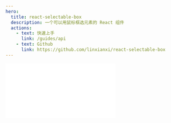 ```yaml
---
hero:
  title: react-selectable-box
  description: 一个可以用鼠标框选元素的 React 组件
  actions:
    - text: 快速上手
      link: /guides/api
    - text: Github
      link: https://github.com/linxianxi/react-selectable-box
---
```


<embed src="../README.md"></embed>
